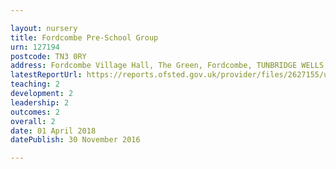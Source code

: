 ```yaml
---

layout: nursery
title: Fordcombe Pre-School Group
urn: 127194
postcode: TN3 0RY
address: Fordcombe Village Hall, The Green, Fordcombe, TUNBRIDGE WELLS, Kent, TN3 0RY
latestReportUrl: https://reports.ofsted.gov.uk/provider/files/2627155/urn/127194.pdf
teaching: 2
development: 2
leadership: 2
outcomes: 2
overall: 2
date: 01 April 2018 
datePublish: 30 November 2016

---
```

